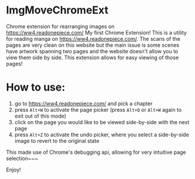 # ImgMoveChromeExt
Chrome extension for rearranging images on https://ww4.readonepiece.com/ 
My first Chrome Extension! This is a utility for reading manga on https://ww4.readonepiece.com/. The scans of the pages are very clean on this website
but the main issue is some scenes have artwork spanning two pages and the website doesn't allow you to view them side by side. This extension
allows for easy viewing of those pages!

# How to use:
1. go to https://ww4.readonepiece.com/ and pick a chapter
1. press `Alt+W` to activate the page picker (press `Alt+Q` or `Alt+W` again to exit out of this mode)
1. click on the page you would like to be viewed side-by-side with the next page
1. press `Alt+Z` to activate the undo picker, where you select a side-by-side image to revert to the original state

This made use of Chrome's debugging api, allowing for very intuitive page selection~~~

Enjoy!
